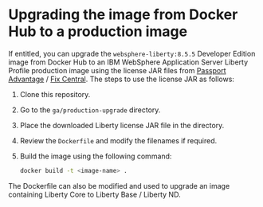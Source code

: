 # Upgrading the image from Docker Hub to a production image

If entitled, you can upgrade the `websphere-liberty:8.5.5` Developer Edition image from Docker Hub to an IBM WebSphere Application Server Liberty Profile production image using the license JAR files from [Passport Advantage](http://www-01.ibm.com/software/passportadvantage/pao_customer.html) / [Fix Central](http://www-933.ibm.com/support/fixcentral/). The steps to use the license JAR as follows:

1. Clone this repository.
2. Go to the `ga/production-upgrade` directory.
3. Place the downloaded Liberty license JAR file in the directory.
3. Review the `Dockerfile` and modify the filenames if required.
5. Build the image using the following command:

    ```bash
    docker build -t <image-name> .
    ```

The Dockerfile can also be modified and used to upgrade an image containing Liberty Core to Liberty Base / Liberty ND.
